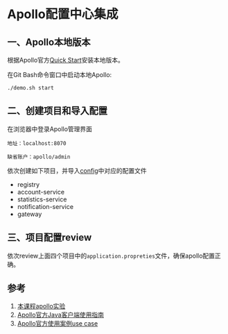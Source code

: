 # Apollo配置中心集成

## 一、Apollo本地版本

根据Apollo官方[Quick Start](https://github.com/ctripcorp/apollo/wiki/Quick-Start)安装本地版本。

在Git Bash命令窗口中启动本地Apollo:

```
./demo.sh start

```

## 二、创建项目和导入配置

在浏览器中登录Apollo管理界面

```
地址：localhost:8070

缺省账户：apollo/admin

```

依次创建如下项目，并导入[config](https://github.com/spring2go/piggymetrics/tree/master/config)中对应的配置文件

* registry
* account-service
* statistics-service
* notification-service
* gateway

## 三、项目配置review

依次review上面四个项目中的`application.propreties`文件，确保apollo配置正确。


## 参考

1. [本课程apollo实验](https://github.com/spring2go/apollo_lab)
2. [Apollo官方Java客户端使用指南](https://github.com/ctripcorp/apollo/wiki/Java%E5%AE%A2%E6%88%B7%E7%AB%AF%E4%BD%BF%E7%94%A8%E6%8C%87%E5%8D%97)
3. [Apollo官方使用案例use case](https://github.com/ctripcorp/apollo-use-cases)


